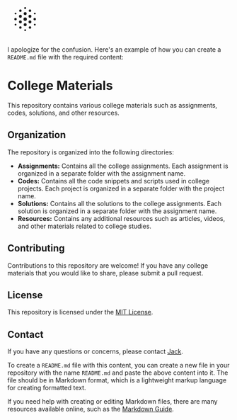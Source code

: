 <div class="group relative mb-4 flex items-start md:-ml-12"><div class="flex h-8 w-8 shrink-0 select-none items-center justify-center rounded-md border shadow message-role-icon bg-transparent text-primary-foreground"><svg width="80" height="92" viewBox="-30 -33 154 170" fill="#00000" class="blackbox-message-icon" xmlns="http://www.w3.org/2000/svg"><ellipse cx="47.2468" cy="3.69111" rx="3.93719" ry="3.69111" fill="currentColor"></ellipse><ellipse cx="47.2468" cy="3.69111" rx="3.93719" ry="3.69111" fill="currentColor"></ellipse><ellipse cx="5.41375" cy="27.8066" rx="3.93719" ry="3.69111" fill="currentColor"></ellipse><ellipse cx="89.0788" cy="27.8066" rx="3.93719" ry="3.69111" fill="currentColor"></ellipse><ellipse cx="89.0788" cy="76.0371" rx="3.93719" ry="3.69111" fill="currentColor"></ellipse><ellipse cx="5.41375" cy="76.0371" rx="3.93719" ry="3.69111" fill="currentColor"></ellipse><ellipse cx="47.2468" cy="100.152" rx="3.93719" ry="3.69111" fill="currentColor"></ellipse><circle cx="68.1627" cy="88.3407" r="5.16756" fill="currentColor"></circle><circle cx="26.3297" cy="88.3407" r="5.16756" fill="currentColor"></circle><circle cx="26.3297" cy="15.5028" r="5.16756" fill="currentColor"></circle><circle cx="68.1627" cy="15.5028" r="5.16756" fill="currentColor"></circle><circle cx="88.8326" cy="51.9217" r="5.16756" fill="currentColor"></circle><circle cx="5.16756" cy="51.9217" r="5.16756" fill="currentColor"></circle><ellipse cx="26.3296" cy="39.864" rx="6.15185" ry="6.39793" fill="currentColor"></ellipse><ellipse cx="68.1626" cy="39.864" rx="6.15185" ry="6.39793" fill="currentColor"></ellipse><ellipse cx="68.1626" cy="63.9792" rx="6.15185" ry="6.39793" fill="currentColor"></ellipse><ellipse cx="26.3296" cy="63.9792" rx="6.15185" ry="6.39793" fill="currentColor"></ellipse><circle cx="47.2466" cy="76.2829" r="6.39793" fill="currentColor"></circle><circle cx="47.2465" cy="52.1676" r="7.38223" fill="currentColor"></circle><circle cx="47.2466" cy="28.0525" r="6.39793" fill="currentColor"></circle></svg></div><div class="ml-4 flex-1 space-y-2 overflow-hidden px-1"><div class="response-speaker" style="float: right; display: none;"><button class="inline-flex items-center justify-center rounded-md text-sm font-medium shadow ring-offset-background transition-colors focus-visible:outline-none focus-visible:ring-2 focus-visible:ring-ring focus-visible:ring-offset-2 disabled:pointer-events-none disabled:opacity-50 border border-input hover:bg-accent hover:text-accent-foreground h-8 px-4 py-2"><svg width="15" height="15" viewBox="0 0 15 15" fill="none" xmlns="http://www.w3.org/2000/svg"><path d="M8 1.5C8 1.31062 7.893 1.13749 7.72361 1.05279C7.55421 0.968093 7.35151 0.986371 7.2 1.1L3.33333 4H1.5C0.671573 4 0 4.67158 0 5.5V9.5C0 10.3284 0.671573 11 1.5 11H3.33333L7.2 13.9C7.35151 14.0136 7.55421 14.0319 7.72361 13.9472C7.893 13.8625 8 13.6894 8 13.5V1.5ZM3.8 4.9L7 2.5V12.5L3.8 10.1C3.71345 10.0351 3.60819 10 3.5 10H1.5C1.22386 10 1 9.77614 1 9.5V5.5C1 5.22386 1.22386 5 1.5 5H3.5C3.60819 5 3.71345 4.96491 3.8 4.9ZM10.833 3.95949C10.7106 3.77557 10.4623 3.72567 10.2784 3.84804C10.0944 3.97041 10.0445 4.21871 10.1669 4.40264C11.4111 6.27268 11.4111 8.72728 10.1669 10.5973C10.0445 10.7813 10.0944 11.0296 10.2784 11.1519C10.4623 11.2743 10.7106 11.2244 10.833 11.0405C12.2558 8.90199 12.2558 6.09798 10.833 3.95949Z" fill="currentColor" fill-rule="evenodd" clip-rule="evenodd"></path></svg></button></div><img class="h-100"><div class="prose break-words dark:prose-invert prose-p:leading-relaxed prose-pre:p-0 fix-max-with-100"><p class="mb-2 last:mb-0">I apologize for the confusion. Here's an example of how you can create a <code>README.md</code> file with the required content:</p>
<h1>College Materials</h1>
<p class="mb-2 last:mb-0">This repository contains various college materials such as assignments, codes, solutions, and other resources.</p>
<h2>Organization</h2>
<p class="mb-2 last:mb-0">The repository is organized into the following directories:</p>
<ul>
<li><strong>Assignments:</strong> Contains all the college assignments. Each assignment is organized in a separate folder with the assignment name.</li>
<li><strong>Codes:</strong> Contains all the code snippets and scripts used in college projects. Each project is organized in a separate folder with the project name.</li>
<li><strong>Solutions:</strong> Contains all the solutions to the college assignments. Each solution is organized in a separate folder with the assignment name.</li>
<li><strong>Resources:</strong> Contains any additional resources such as articles, videos, and other materials related to college studies.</li>
</ul>
<h2>Contributing</h2>
<p class="mb-2 last:mb-0">Contributions to this repository are welcome! If you have any college materials that you would like to share, please submit a pull request.</p>
<h2>License</h2>
<p class="mb-2 last:mb-0">This repository is licensed under the <a href="LICENSE">MIT License</a>.</p>
<h2>Contact</h2>
<p class="mb-2 last:mb-0">If you have any questions or concerns, please contact <a href="mailto:h$kerjack@gmail.com">Jack</a>.</p>
<p class="mb-2 last:mb-0">To create a <code>README.md</code> file with this content, you can create a new file in your repository with the name <code>README.md</code> and paste the above content into it. The file should be in Markdown format, which is a lightweight markup language for creating formatted text.</p>
<p class="mb-2 last:mb-0">If you need help with creating or editing Markdown files, there are many resources available online, such as the <a href="https://www.markdownguide.org/" target="_blank" rel="nofollow noopener noreferrer">Markdown Guide</a>.</p></div><div class="flex items-center justify-end transition-opacity group-hover:opacity-100 md:absolute md:-right-10 md:-top-2 md:opacity-0"></div></div></div>
